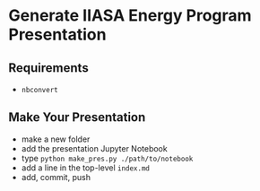 # Generate IIASA Energy Program Presentation

## Requirements

- `nbconvert`

## Make Your Presentation

- make a new folder
- add the presentation Jupyter Notebook
- type `python make_pres.py ./path/to/notebook`
- add a line in the top-level `index.md`
- add, commit, push
